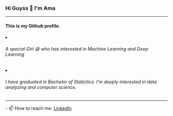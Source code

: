 ### Hi Guyss 👋 I'm Ama

<hr />
<h4> This is my Github profile. </h4>
<li> <h6> A special Girl 😄 who has interested in Machine Learning and Deep Learning</h6> </li>
<li> <h6> I have graduated in Bachelor of Statictics. I’m deeply interested in data analyzing and computer science. <h6> </li>
<hr />
- 📫 How to reach me: <a href="https://linkedin.com/in/rahmalia-safitri-0b11441a4">LinkedIn</a>
<!--
**RahmaliaSafitri/RahmaliaSafitri** is a ✨ _special_ ✨ repository because its `README.md` (this file) appears on your GitHub profile.

Here are some ideas to get you started:

- 🔭 I’m currently working on ...
- 🌱 I’m currently learning ...
- 👯 I’m looking to collaborate on ...
- 🤔 I’m looking for help with ...
- 💬 Ask me about ...
- 📫 How to reach me: ...
- 😄 Pronouns: ...
- ⚡ Fun fact: ...
-->
